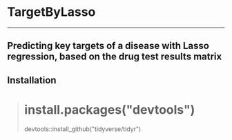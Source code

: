 # TargetByLasso
---
Predicting key targets of a disease with Lasso regression, based on the drug test results matrix
---
## Installation
> # install.packages("devtools")
> devtools::install_github("tidyverse/tidyr")
